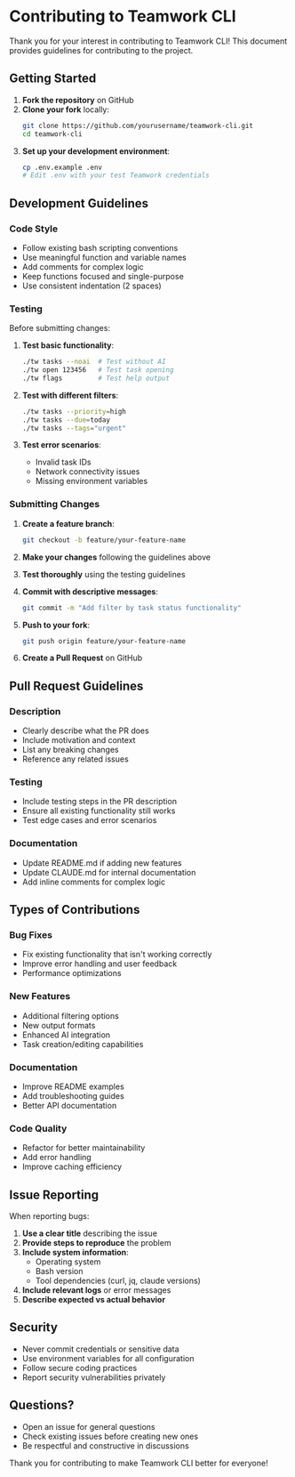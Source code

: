 # Contributing to Teamwork CLI

Thank you for your interest in contributing to Teamwork CLI! This document provides guidelines for contributing to the project.

## Getting Started

1. **Fork the repository** on GitHub
2. **Clone your fork** locally:
   ```bash
   git clone https://github.com/yourusername/teamwork-cli.git
   cd teamwork-cli
   ```
3. **Set up your development environment**:
   ```bash
   cp .env.example .env
   # Edit .env with your test Teamwork credentials
   ```

## Development Guidelines

### Code Style

- Follow existing bash scripting conventions
- Use meaningful function and variable names
- Add comments for complex logic
- Keep functions focused and single-purpose
- Use consistent indentation (2 spaces)

### Testing

Before submitting changes:

1. **Test basic functionality**:
   ```bash
   ./tw tasks --noai  # Test without AI
   ./tw open 123456   # Test task opening
   ./tw flags         # Test help output
   ```

2. **Test with different filters**:
   ```bash
   ./tw tasks --priority=high
   ./tw tasks --due=today
   ./tw tasks --tags="urgent"
   ```

3. **Test error scenarios**:
   - Invalid task IDs
   - Network connectivity issues
   - Missing environment variables

### Submitting Changes

1. **Create a feature branch**:
   ```bash
   git checkout -b feature/your-feature-name
   ```

2. **Make your changes** following the guidelines above

3. **Test thoroughly** using the testing guidelines

4. **Commit with descriptive messages**:
   ```bash
   git commit -m "Add filter by task status functionality"
   ```

5. **Push to your fork**:
   ```bash
   git push origin feature/your-feature-name
   ```

6. **Create a Pull Request** on GitHub

## Pull Request Guidelines

### Description
- Clearly describe what the PR does
- Include motivation and context
- List any breaking changes
- Reference any related issues

### Testing
- Include testing steps in the PR description
- Ensure all existing functionality still works
- Test edge cases and error scenarios

### Documentation
- Update README.md if adding new features
- Update CLAUDE.md for internal documentation
- Add inline comments for complex logic

## Types of Contributions

### Bug Fixes
- Fix existing functionality that isn't working correctly
- Improve error handling and user feedback
- Performance optimizations

### New Features
- Additional filtering options
- New output formats
- Enhanced AI integration
- Task creation/editing capabilities

### Documentation
- Improve README examples
- Add troubleshooting guides
- Better API documentation

### Code Quality
- Refactor for better maintainability
- Add error handling
- Improve caching efficiency

## Issue Reporting

When reporting bugs:

1. **Use a clear title** describing the issue
2. **Provide steps to reproduce** the problem
3. **Include system information**:
   - Operating system
   - Bash version
   - Tool dependencies (curl, jq, claude versions)
4. **Include relevant logs** or error messages
5. **Describe expected vs actual behavior**

## Security

- Never commit credentials or sensitive data
- Use environment variables for all configuration
- Follow secure coding practices
- Report security vulnerabilities privately

## Questions?

- Open an issue for general questions
- Check existing issues before creating new ones
- Be respectful and constructive in discussions

Thank you for contributing to make Teamwork CLI better for everyone!